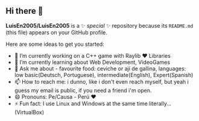 ## Hi there 👋

**LuisEn2005/LuisEn2005** is a ✨ _special_ ✨ repository because its `README.md` (this file) appears on your GitHub profile.

Here are some ideas to get you started:

- 🔭 I’m currently working on a C++ game with Raylib ❤ Libraries
- 🌱 I’m currently learning about Web Development, VideoGames
- 💬 Ask me about - favourite food: ceviche or ají de gallina, languages: low basic(Deutsch, Portuguese), intermediate(English), Expert(Spanish)
- 📫 How to reach me: i dunno, like i don't even reach myself, but yeah i guess my email is public, if you need a friend i'm open.
- 😄 Pronouns: Pe/Causa - Perú ❤
- ⚡ Fun fact: I use Linux and Windows at the same time literally... (VirtualBox)
<!--
-->
